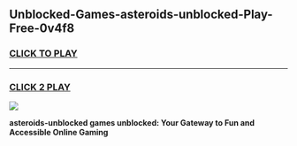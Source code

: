 
## Unblocked-Games-asteroids-unblocked-Play-Free-0v4f8
<h3>
<a href="https://premium76.site?title=asteroids-unblocked&ref=23A">CLICK TO PLAY</a></h3>
<hr>

<h3>
<a href="https://premium76.site?title=asteroids-unblocked&ref=23A">CLICK 2 PLAY</a>
  
</h3>

<a href="https://premium76.site?title=asteroids-unblocked&ref=23A"><img src="https://clearcache.store/games.png"></a>


**asteroids-unblocked games unblocked: Your Gateway to Fun and Accessible Online Gaming**
